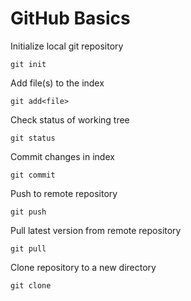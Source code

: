 # GitHub Basics

Initialize local git repository
```
git init
```

Add file(s) to the index
```
git add<file>
```

Check status of working tree
```
git status
```

Commit changes in index
```
git commit
```

Push to remote repository
```
git push
```

Pull latest version from remote repository
```
git pull
```

Clone repository to a new directory
```
git clone
```



